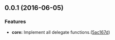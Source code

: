 <a name="0.0.1"></a>
## 0.0.1 (2016-06-05)


### Features

* **core:** Implement all delegate functions.([5ac167d](https://github.com/berlysia/react-virtual-scroll/commit/5ac167d))



